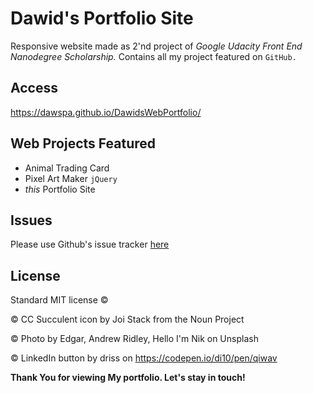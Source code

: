# Dawid's Portfolio Site

Responsive website made as 2'nd project of _Google Udacity Front End Nanodegree Scholarship._ Contains all my project featured on `GitHub.`

## Access

https://dawspa.github.io/DawidsWebPortfolio/

## Web Projects Featured

* Animal Trading Card
* Pixel Art Maker `jQuery`
* _this_ Portfolio Site

## Issues

Please use Github's issue tracker [here](https://github.com/dawspa/DawidsWebPortfolio/issues)

## License

Standard MIT license ©

© CC Succulent icon by Joi Stack from the Noun Project

© Photo by Edgar, Andrew Ridley, Hello I'm Nik on Unsplash

© LinkedIn button by driss on https://codepen.io/di10/pen/qiwav

**Thank You for viewing My portfolio. Let's stay in touch!**